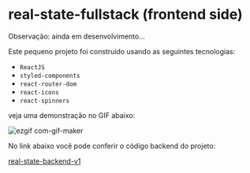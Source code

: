 
<h1>real-state-fullstack (frontend side)</h1>

<p>Observação: ainda em desenvolvimento...</p>

<p>Este pequeno projeto foi construído usando as seguintes tecnologias:</p>

<ul color="blue">
  <li><code>ReactJS</code></li>
  <li><code>styled-components</code></li>
  <li><code>react-router-dom</code></li>
  <li><code>react-icons</code></li>
  <li><code>react-spinners</code></li>
</ul>

<p>veja uma demonstração no GIF abaixo: </p>

 ![ezgif com-gif-maker](https://user-images.githubusercontent.com/91852629/196007693-dcfc6f5f-0bce-4a03-ac01-689fb6c43836.gif)


<p>No link abaixo você pode conferir o código backend do projeto:</p>

<a href="https://github.com/lucianocarv/real-state-backend-v1">real-state-backend-v1</a>
